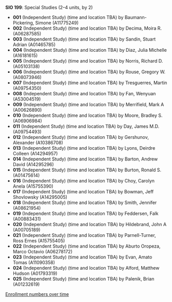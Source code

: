 **SIO 199**: Special Studies (2–4 units, by 2)

- **001** (Independent Study) (time and location TBA) by Baumann-Pickering, Simone (A11775249)
- **002** (Independent Study) (time and location TBA) by Decima, Moira R. (A06287585)
- **003** (Independent Study) (time and location TBA) by Sandin, Stuart Adrian (A01465785)
- **004** (Independent Study) (time and location TBA) by Diaz, Julia Michelle (A16181615)
- **005** (Independent Study) (time and location TBA) by Norris, Richard D. (A05103138)
- **006** (Independent Study) (time and location TBA) by Rouse, Gregory W. (A08073946)
- **007** (Independent Study) (time and location TBA) by Tresguerres, Martin (A09754350)
- **008** (Independent Study) (time and location TBA) by Fan, Wenyuan (A53004519)
- **009** (Independent Study) (time and location TBA) by Merrifield, Mark A (A00626890)
- **010** (Independent Study) (time and location TBA) by Moore, Bradley S. (A06906984)
- **011** (Independent Study) (time and location TBA) by Day, James M.D. (A09754493)
- **012** (Independent Study) (time and location TBA) by Gershunov, Alexander (A10386708)
- **013** (Independent Study) (time and location TBA) by Lyons, Deirdre Colleen (A14294957)
- **014** (Independent Study) (time and location TBA) by Barton, Andrew David (A14295296)
- **015** (Independent Study) (time and location TBA) by Burton, Ronald S. (A01475614)
- **016** (Independent Study) (time and location TBA) by Choy, Carolyn Anela (A15755390)
- **017** (Independent Study) (time and location TBA) by Bowman, Jeff Shovlowsky (A14295005)
- **018** (Independent Study) (time and location TBA) by Smith, Jennifer (A08621954)
- **019** (Independent Study) (time and location TBA) by Feddersen, Falk (A00883431)
- **020** (Independent Study) (time and location TBA) by Hildebrand, John A (A00705189)
- **021** (Independent Study) (time and location TBA) by Parnell-Turner, Ross Ernes (A15755405)
- **022** (Independent Study) (time and location TBA) by Aburto Oropeza, Marco Octavio (A06278172)
- **023** (Independent Study) (time and location TBA) by Evan, Amato Tomas (A11090358)
- **024** (Independent Study) (time and location TBA) by Alford, Matthew Hudson (A01793319)
- **025** (Independent Study) (time and location TBA) by Palenik, Brian (A01232619)

[Enrollment numbers over time](./SIO199.tsv)
